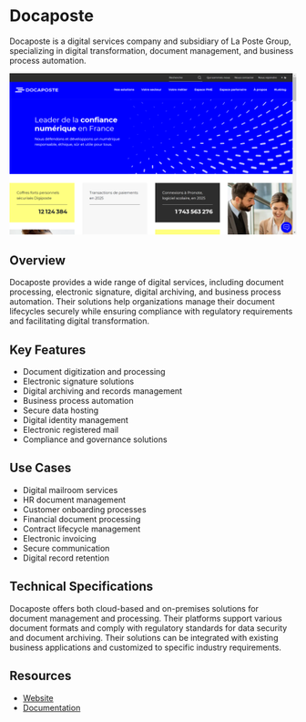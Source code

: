 
# Docaposte

Docaposte is a digital services company and subsidiary of La Poste Group, specializing in digital transformation, document management, and business process automation.

![Docaposte](assets\docaposte.png)

## Overview

Docaposte provides a wide range of digital services, including document processing, electronic signature, digital archiving, and business process automation. Their solutions help organizations manage their document lifecycles securely while ensuring compliance with regulatory requirements and facilitating digital transformation.

## Key Features

- Document digitization and processing
- Electronic signature solutions
- Digital archiving and records management
- Business process automation
- Secure data hosting
- Digital identity management
- Electronic registered mail
- Compliance and governance solutions

## Use Cases

- Digital mailroom services
- HR document management
- Customer onboarding processes
- Financial document processing
- Contract lifecycle management
- Electronic invoicing
- Secure communication
- Digital record retention

## Technical Specifications

Docaposte offers both cloud-based and on-premises solutions for document management and processing. Their platforms support various document formats and comply with regulatory standards for data security and document archiving. Their solutions can be integrated with existing business applications and customized to specific industry requirements.

## Resources

- [Website](https://www.docaposte.fr)
- [Documentation](https://www.docaposte.fr/ressources)
